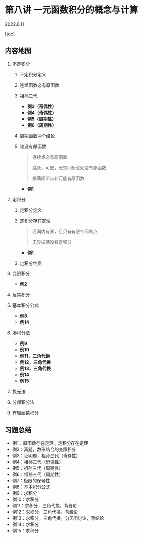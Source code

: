 # 第八讲 一元函数积分的概念与计算

2022.6.11

[toc]

## 内容地图

1. 不定积分

   1. 不定积分定义

   2. 连续函数必有原函数

   3. 祖孙三代

      * **例3（奇偶性）**
      * **例4（奇偶性）**
      * **例5（周期性）**
      * **例6（周期性）**

   4. 周期函数两个结论

   5. 谁没有原函数

      > 连续点必有原函数
      >
      > 跳跃，可去，无穷间断点处没有原函数
      >
      > 振荡间断点处可能有原函数

      * **例1**

2. 定积分

   1. 定积分定义

   2. 定积分存在定理

      > 区间内有界，且只有有限个间断点
      >
      > 无界振荡没有定积分

      * **例1**

   3. 定积分性质

3. 变限积分

   * **例2**

4. 反常积分

5. 基本积分公式

   * **例8**
   * **例14**

6. 凑积分法

   * **例9**
   * **例10**
   * **例11，三角代换**
   * **例12，三角代换**
   * **例13，三角代换**
   * **例14**
   * **例15**

7. 换元法

8. 分部积分法

9. 有理函数积分

## 习题总结

* 例1：原函数存在定理；定积分存在定理
* 例2：真题，数形结合的变限积分
* 例3：证明题，祖孙三代（奇偶性）
* 例4：祖孙三代（奇偶性）
* 例5：祖孙三代（周期性）
* 例6：祖孙三代（周期性）
* 例7：极限的保号性
* 例8：基本积分公式
* 例9：求积分
* 例10：求积分
* 例11：求积分，三角代换，背结论
* 例12：求积分，三角代换，背结论
* 例13：求积分，三角代换，分区间讨论，背结论
* 例14：求积分
* 例15：求积分